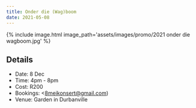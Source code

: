```yaml
---
title: Onder die (Wag)boom
date: 2021-05-08
---
```


{% include image.html image_path='assets/images/promo/2021 onder die wagboom.jpg' %}


## Details

- Date: 8 Dec
- Time: 4pm - 8pm
- Cost: R200
- Bookings: <8meikonsert@gmail.com)
- Venue: Garden in Durbanville

